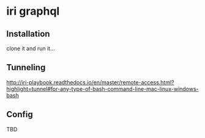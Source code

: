 # iri graphql

## Installation

clone it and run it...

## Tunneling

http://iri-playbook.readthedocs.io/en/master/remote-access.html?highlight=tunnel#for-any-type-of-bash-command-line-mac-linux-windows-bash

## Config

TBD